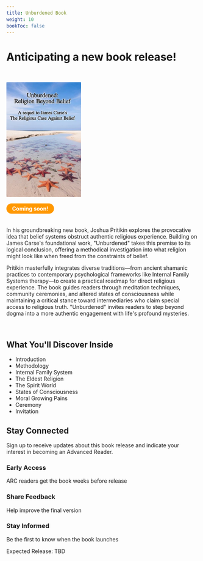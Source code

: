 ```yaml
---
title: Unburdened Book
weight: 10
bookToc: false
---
```


# Anticipating a new book release!

</br>

![Pritikin 202X](unburdened.webp)

<div style="display: inline-block; background-color: #ff9800; color: white; padding: 5px 15px; border-radius: 20px; font-weight: bold; margin-bottom: 20px;">Coming soon!</div>

In his groundbreaking new book, Joshua Pritikin explores the provocative idea that belief systems obstruct authentic religious experience. Building on James Carse's foundational work, "Unburdened" takes this premise to its logical conclusion, offering a methodical investigation into what religion might look like when freed from the constraints of belief.

Pritikin masterfully integrates diverse traditions—from ancient shamanic practices to contemporary psychological frameworks like Internal Family Systems therapy—to create a practical roadmap for direct religious experience. The book guides readers through meditation techniques, community ceremonies, and altered states of consciousness while maintaining a critical stance toward intermediaries who claim special access to religious truth. "Unburdened" invites readers to step beyond dogma into a more authentic engagement with life's profound mysteries.

</br>

<div class="toc-section">

<h2 class="toc-title">What You'll Discover Inside</h2>

* Introduction
* Methodology
* Internal Family System
* The Eldest Religion
* The Spirit World
* States of Consciousness
* Moral Growing Pains
* Ceremony
* Invitation

</div>


<div class="signup-section">
 <div class="signup-container">
  <h2 class="signup-title">Stay Connected</h2>
  <p class="signup-text">Sign up to receive updates about this book release and indicate your interest in becoming an Advanced Reader.</p>
   
<div data-tf-live="01JTED9XC8FEK8E778MAH3E8TJ"></div><script src="//embed.typeform.com/next/embed.js"></script>
   
  <div class="benefits-list">
   <div class="benefit">
    <h3>Early Access</h3>
    <p>ARC readers get the book weeks before release</p>
   </div>
   <div class="benefit">
   <h3>Share Feedback</h3>
    <p>Help improve the final version</p>
   </div>
   <div class="benefit">
    <h3>Stay Informed</h3>
    <p>Be the first to know when the book launches</p>
   </div>
  </div>
   
  <div class="release-date">
   <p>Expected Release: TBD</p>
  </div>
 </div>
</div>
